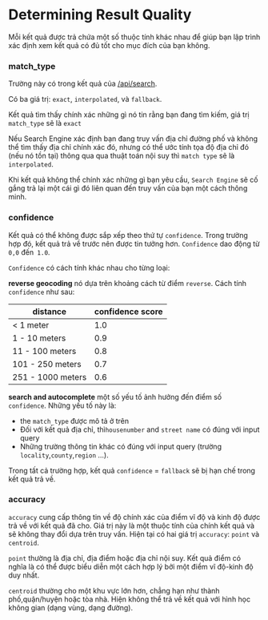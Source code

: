 # Determining Result Quality

Mỗi kết quả được trả chứa một số thuộc tính khác nhau để giúp bạn lập trình xác định xem kết quả có đủ tốt cho mục đích của bạn không.


### match\_type

Trường này có trong kết quả của [/api/search](search.md).

Có ba giá trị: `exact`, `interpolated`, và `fallback`.

Kết quả tìm thấy chính xác những gì nó tin rằng bạn đang tìm kiếm, giá trị `match_type` sẽ là `exact`

Nếu Search Engine xác định bạn đang truy vấn địa chỉ đường phố và không thể tìm thấy địa chỉ chính xác đó, nhưng có thể ước tính tọa độ địa chỉ đó (nếu nó tồn tại) thông qua qua thuật toán nội suy thì `match type` sẽ là `interpolated`.

Khi kết quả không thể chính xác những gì bạn yêu cầu, `Search Engine` sẽ cố gắng trả lại một cái gì đó liên quan đến truy vấn của bạn một cách thông minh.

### confidence

Kết quả có thể không được sắp xếp theo thứ tự `confidence`. Trong trường hợp đó, kết quả trả về trước nên được tin tưởng hơn. `Confidence` dao động từ `0,0` đến` 1.0`.

`Confidence` có cách tính khác nhau cho từng loại:

**reverse geocoding** nó dựa trên khoảng cách từ điểm `reverse`. Cách tính `confidence` như sau:

| distance | confidence score |
| --- | --- |
| < 1 meter | 1.0 |
| 1 - 10 meters | 0.9 |
| 11 - 100 meters | 0.8 |
| 101 - 250 meters | 0.7 |
| 251 - 1000 meters | 0.6 |

**search and autocomplete** một số yếu tố ảnh hưởng đến điểm số `confidence`. Những yếu tố này là:

* the `match_type` được mô tả ở trên
* Đối với kết quả địa chỉ, thì`housenumber` and `street name` có đúng với input query
* Những trường thông tin khác có đúng với input query (trường `locality`,`county`,`region` ...).

Trong tất cả trường hợp, kết quả `confidence` = `fallback` sẽ bị hạn chế trong kết quả trả về.

### accuracy

`accuracy` cung cấp thông tin về độ chính xác của điểm vĩ độ và kinh độ được trả về với kết quả đã cho. Giá trị này là một thuộc tính của chính kết quả và sẽ không thay đổi dựa trên truy vấn. Hiện tại có hai giá trị `accuracy`: `point` và `centroid`.

`point` thường là địa chỉ, địa điểm hoặc địa chỉ nội suy. Kết quả điểm có nghĩa là có thể được biểu diễn một cách hợp lý bởi một điểm vĩ độ-kinh độ duy nhất.

`centroid` thường cho một khu vực lớn hơn, chẳng hạn như thành phố,quận/huyện hoặc tòa nhà. Hiện không thể trả về kết quả với hình học không gian (dạng vùng, dạng đường).
